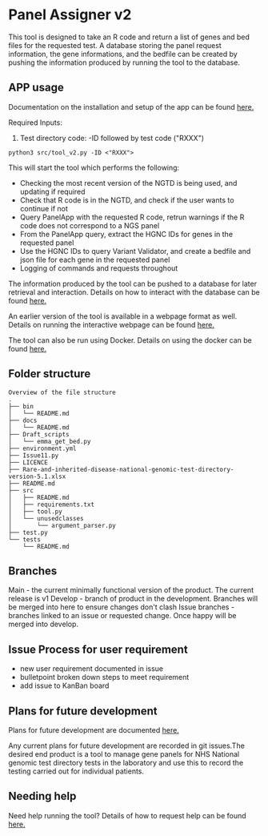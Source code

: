 # Panel Assigner v2 #

This tool is designed to take an R code and return a list of genes and bed files for the requested test. A database storing the panel request information, the gene informations, and the bedfile can be created by pushing the information produced by running the tool to the database.

## APP usage ##


Documentation on the installation and setup of the app can be found [here.](docs/Installation.md)

Required Inputs:
1) Test directory code: -ID followed by test code ("RXXX")

`python3 src/tool_v2.py -ID <"RXXX">`

This will start the tool which performs the following:

- Checking the most recent version of the NGTD is being used, and updating if required
- Check that R code is in the NGTD, and check if the user wants to continue if not
- Query PanelApp with the requested R code, retrun warnings if the R code does not correspond to a NGS panel
- From the PanelApp query, extract the HGNC IDs for genes in the requested panel
- Use the HGNC IDs to query Variant Validator, and create a bedfile and json file for each gene in the requested panel
- Logging of commands and requests throughout

The information produced by the tool can be pushed to a database for later retrieval and interaction. Details on how to interact with the database can be found [here.](docs/Running_database.md)

An earlier version of the tool is available in a webpage format as well. Details on running the interactive webpage can be found [here.](docs/FrontendDocs.md)

The tool can also be run using Docker. Details on using the docker can be found [here.](docs/Running_Docker.md)

## Folder structure ##

```
Overview of the file structure
.
├── bin
│   └── README.md
├── docs
│   └── README.md
├── Draft_scripts
│   └── emma_get_bed.py
├── environment.yml
├── Issue11.py
├── LICENCE
├── Rare-and-inherited-disease-national-genomic-test-directory-version-5.1.xlsx
├── README.md
├── src
│   ├── README.md
│   ├── requirements.txt
│   ├── tool.py
│   └── unusedclasses
│       └── argument_parser.py
├── test.py
└── tests
    └── README.md
```

## Branches ##

Main - the current minimally functional version of the product. The current release is v1
Develop - branch of product in the development. Branches will be merged into here to ensure changes don't clash
Issue branches - branches linked to an issue or requested change. Once happy will be merged into develop.

## Issue Process for user requirement ##

- new user requirement documented in issue
- bulletpoint broken down steps to meet requirement
- add issue to KanBan board


## Plans for future development ##

Plans for future development are documented [here.](docs/Future_development.md)

Any current plans for future development are recorded in git issues.The desired end product is a tool to manage gene panels for NHS National genomic test directory tests in the laboratory and use this to record the testing carried out for individual patients. 

## Needing help ##

Need help running the tool? Details of how to request help can be found [here.](docs/Seeking_help.md)